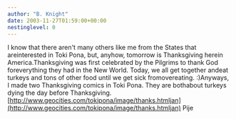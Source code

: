 ```yaml
---
author: "B. Knight"
date: 2003-11-27T01:59:00+00:00
nestinglevel: 0
---
```

I know that there aren't many others like me from the States that areinterested in Toki Pona, but, anyhow, tomorrow is Thanksgiving herein America.Thanksgiving was first celebrated by the Pilgrims to thank God foreverything they had in the New World. Today, we all get together andeat turkeys and tons of other food until we get sick fromovereating. :)Anyways, I made two Thanksgiving comics in Toki Pona. They are bothabout turkeys dying the day before Thanksgiving.[http://www.geocities.com/tokipona/image/thanks.htmljan](http://www.geocities.com/tokipona/image/thanks.htmljan) Pije